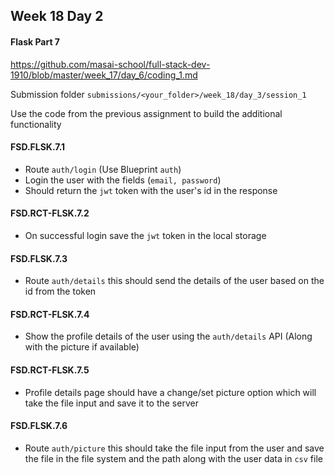 ## Week 18 Day 2

#### Flask Part 7

https://github.com/masai-school/full-stack-dev-1910/blob/master/week_17/day_6/coding_1.md

Submission folder `submissions/<your_folder>/week_18/day_3/session_1`

Use the code from the previous assignment to build the additional functionality

#### FSD.FLSK.7.1

- Route `auth/login` (Use Blueprint `auth`)
- Login the user with the fields (`email, password`)
- Should return the `jwt` token with the user's id in the response

#### FSD.RCT-FLSK.7.2

- On successful login save the `jwt` token in the local storage 

#### FSD.FLSK.7.3

- Route `auth/details` this should send the details of the user based on the id from the token

#### FSD.RCT-FLSK.7.4

- Show the profile details of the user using the `auth/details` API (Along with the picture if available)

#### FSD.RCT-FLSK.7.5

- Profile details page should have a change/set picture option which will take the file input and save it to the server

#### FSD.FLSK.7.6

- Route `auth/picture` this should take the file input from the user and save the file in the file system and the path along with the user data in `csv` file